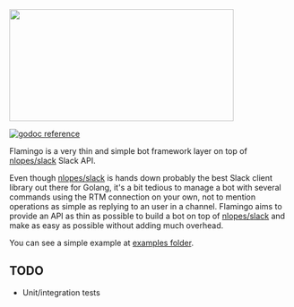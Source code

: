 <img src="https://rawgit.com/mvader/flamingo/master/logo.png" width="400" height="200" />

[![godoc reference](https://godoc.org/github.com/mvader/flamingo?status.png)](https://godoc.org/github.com/mvader/flamingo)

Flamingo is a very thin and simple bot framework layer on top of [nlopes/slack](https://github.com/nlopes/slack) Slack API.

Even though [nlopes/slack](https://github.com/nlopes/slack) is hands down probably the best Slack client library out there for Golang, it's a bit tedious to manage a bot with several commands using the RTM connection on your own, not to mention operations as simple as replying to an user in a channel.
Flamingo aims to provide an API as thin as possible to build a bot on top of [nlopes/slack](https://github.com/nlopes/slack) and make as easy as possible without adding much overhead.

You can see a simple example at [examples folder](https://github.com/mvader/flamingo/blob/master/examples/hello.go).

## TODO

* Unit/integration tests

